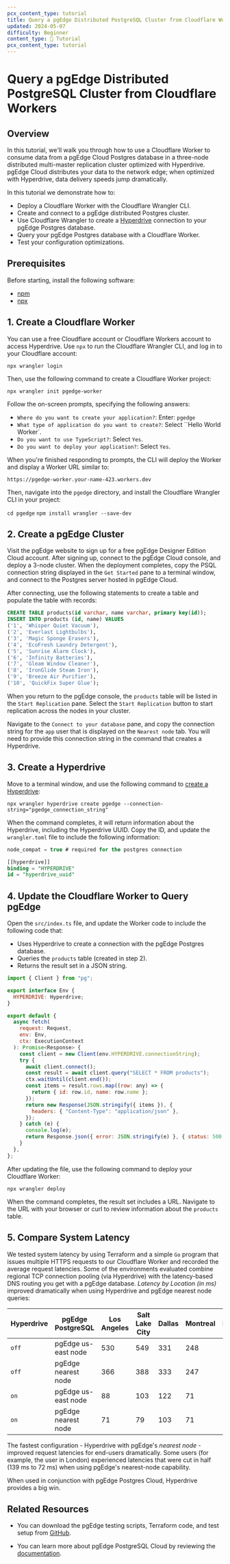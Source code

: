 ```yaml
---
pcx_content_type: tutorial
title: Query a pgEdge Distributed PostgreSQL Cluster from Cloudflare Workers
updated: 2024-05-07
difficulty: Beginner
content_type: 📝 Tutorial
pcx_content_type: tutorial
---
```


# Query a pgEdge Distributed PostgreSQL Cluster from Cloudflare Workers

## Overview

In this tutorial, we'll walk you through how to use a Cloudflare Worker to consume data from a pgEdge Cloud Postgres database in a three-node distributed multi-master replication cluster optimized with Hyperdrive. pgEdge Cloud distributes your data to the network edge; when optimized with Hyperdrive, data delivery speeds jump dramatically.

In this tutorial we demonstrate how to:

- Deploy a Cloudflare Worker with the Cloudflare Wrangler CLI.
- Create and connect to a pgEdge distributed Postgres cluster.
- Use Cloudflare Wrangler to create a [Hyperdrive](https://developers.cloudflare.com/hyperdrive/) connection to your pgEdge Postgres database.
- Query your pgEdge Postgres database with a Cloudflare Worker.
- Test your configuration optimizations.

## Prerequisites

Before starting, install the following software:

- [npm](https://docs.npmjs.com/downloading-and-installing-node-js-and-npm)
- [npx](https://www.npmjs.com/package/npx)

## 1. Create a Cloudflare Worker

You can use a free Cloudflare account or Cloudflare Workers account to access Hyperdrive. Use `npx` to run the Cloudflare Wrangler CLI, and log in to your Cloudflare account:

`npx wrangler login`

Then, use the following command to create a Cloudflare Worker project:

`npx wrangler init pgedge-worker`

Follow the on-screen prompts, specifying the following answers:

- `Where do you want to create your application?`: Enter: `pgedge`
- `What type of application do you want to create?`: Select ``Hello World Worker`.
- `Do you want to use TypeScript?`: Select `Yes`.
- `Do you want to deploy your application?`: Select `Yes`.

When you're finished responding to prompts, the CLI will deploy the Worker and display a Worker URL similar to:

`https://pgedge-worker.your-name-423.workers.dev`

Then, navigate into the `pgedge` directory, and install the Cloudflare Wrangler CLI in your project:

`cd pgedge`
`npm install wrangler --save-dev`

## 2. Create a pgEdge Cluster

Visit the pgEdge website to sign up for a free pgEdge Designer Edition Cloud account. After signing up, connect to the pgEdge Cloud console, and deploy a 3-node cluster. When the deployment completes, copy the PSQL connection string displayed in the `Get Started` pane to a terminal window, and connect to the Postgres server hosted in pgEdge Cloud.

After connecting, use the following statements to create a table and populate the table with records:

```sql
CREATE TABLE products(id varchar, name varchar, primary key(id));
INSERT INTO products (id, name) VALUES
('1', 'Whisper Quiet Vacuum'),
('2', 'Everlast Lightbulbs'),
('3', 'Magic Sponge Erasers'),
('4', 'EcoFresh Laundry Detergent'),
('5', 'Sunrise Alarm Clock'),
('6', 'Infinity Batteries'),
('7', 'Gleam Window Cleaner'),
('8', 'IronGlide Steam Iron'),
('9', 'Breeze Air Purifier'),
('10', 'QuickFix Super Glue');
```

When you return to the pgEdge console, the `products` table will be listed in the `Start Replication` pane. Select the `Start Replication` button to start replication across the nodes in your cluster.

Navigate to the `Connect to your database` pane, and copy the connection string for the `app` user that is displayed on the `Nearest node` tab. You will need to provide this connection string in the command that creates a Hyperdrive.

## 3. Create a Hyperdrive

Move to a terminal window, and use the following command to [create a Hyperdrive](https://developers.cloudflare.com/hyperdrive/get-started/):

`npx wrangler hyperdrive create pgedge --connection-string="pgedge_connection_string"`

When the command completes, it will return information about the Hyperdrive, including the Hyperdrive UUID. Copy the ID, and update the `wrangler.toml` file to include the following information:

```sql
node_compat = true # required for the postgres connection

[[hyperdrive]]
binding = "HYPERDRIVE"
id = "hyperdrive_uuid"
```

## 4. Update the Cloudflare Worker to Query pgEdge

Open the `src/index.ts` file, and update the Worker code to include the following code that:

- Uses Hyperdrive to create a connection with the pgEdge Postgres database.
- Queries the `products` table (created in step 2).
- Returns the result set in a JSON string.

```js
import { Client } from "pg";

export interface Env {
  HYPERDRIVE: Hyperdrive;
}

export default {
  async fetch(
    request: Request,
    env: Env,
    ctx: ExecutionContext
  ): Promise<Response> {
    const client = new Client(env.HYPERDRIVE.connectionString);
    try {
      await client.connect();
      const result = await client.query("SELECT * FROM products");
      ctx.waitUntil(client.end());
      const items = result.rows.map((row: any) => {
        return { id: row.id, name: row.name };
      });
      return new Response(JSON.stringify({ items }), {
        headers: { "Content-Type": "application/json" },
      });
    } catch (e) {
      console.log(e);
      return Response.json({ error: JSON.stringify(e) }, { status: 500 });
    }
  },
};
```

After updating the file, use the following command to deploy your Cloudflare Worker:

`npx wrangler deploy`

When the command completes, the result set includes a URL. Navigate to the URL with your browser or curl to review information about the `products` table.

## 5. Compare System Latency

We tested system latency by using Terraform and a simple `Go` program that issues multiple HTTPS requests to our Cloudflare Worker and recorded the average request latencies. Some of the environments evaluated combine regional TCP connection pooling (via Hyperdrive) with the latency-based DNS routing you get with a pgEdge database. _Latency by Location (in ms)_ improved dramatically when using Hyperdrive and pgEdge nearest node queries:

| Hyperdrive | pgEdge PostgreSQL   | Los Angeles | Salt Lake City | Dallas | Montreal | London |
| ---------- | ------------------- | ----------- | -------------- | ------ | -------- | ------ |
| `off`      | pgEdge us-east node | 530         | 549            | 331    | 248      | 604    |
| `off`      | pgEdge nearest node | 366         | 388            | 333    | 247      | 210    |
| `on`       | pgEdge us-east node | 88          | 103            | 122    | 71       | 139    |
| `on`       | pgEdge nearest node | 71          | 79             | 103    | 71       | 72     |

The fastest configuration - Hyperdrive with pgEdge's _nearest node_ - improved request latencies for end-users dramatically. Some users (for example, the user in London) experienced latencies that were cut in half (139 ms to 72 ms) when using pgEdge's nearest-node capability.

When used in conjunction with pgEdge Postgres Cloud, Hyperdrive provides a big win.

## Related Resources

- You can download the pgEdge testing scripts, Terraform code, and test setup from [GitHub](https://github.com/pgEdge/cloudflare-pgedge-latency-tests).

- You can learn more about pgEdge PostgreSQL Cloud by reviewing the [documentation](https://docs.pgedge.com/cloud).

